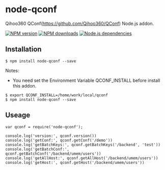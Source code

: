 # node-qconf
Qihoo360 QConf(https://github.com/Qihoo360/QConf) Node.js addon.

[![NPM version][npm-image]][npm-url]
[![NPM downloads][downloads-image]][npm-url]
[![Node.js dependencies][david-image]][david-url]

## Installation

```
$ npm install node-qconf --save
```

Notes:

* You need set the Environment Variable QCONF_INSTALL before install this addon.

```
$ export QCONF_INSTALL=/home/work/local/qconf
$ npm install node-qconf --save
```

## Useage

```
var qconf = require('node-qconf');

console.log('version:', qconf.version())
console.log('getConf:', qconf.getConf('/demo'))
console.log('getBatchKeys:', qconf.getBatchKeys('/backend', 'test'))
console.log('getBatchConf:', qconf.getBatchConf('/backend/umem/users'))
console.log('getAllHost:', qconf.getAllHost('/backend/umem/users'))
console.log('getHost:', qconf.getHost('/backend/umem/users'))

```


[npm-image]: https://img.shields.io/npm/v/node-qconf.svg?style=flat-square
[npm-url]: https://npmjs.org/package/node-qconf
[downloads-image]: https://img.shields.io/npm/dm/node-qconf.svg?style=flat-square
[david-image]: https://img.shields.io/david/bluedapp/node-qconf.svg?style=flat-square
[david-url]: https://david-dm.org/bluedapp/node-qconf
